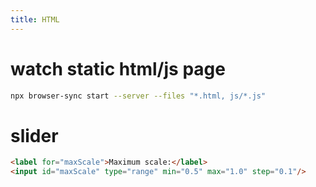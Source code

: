 ```yaml
---
title: HTML
---
```


# watch static html/js page
```bash
npx browser-sync start --server --files "*.html, js/*.js"
```

# slider
```html
<label for="maxScale">Maximum scale:</label>
<input id="maxScale" type="range" min="0.5" max="1.0" step="0.1"/>
```
